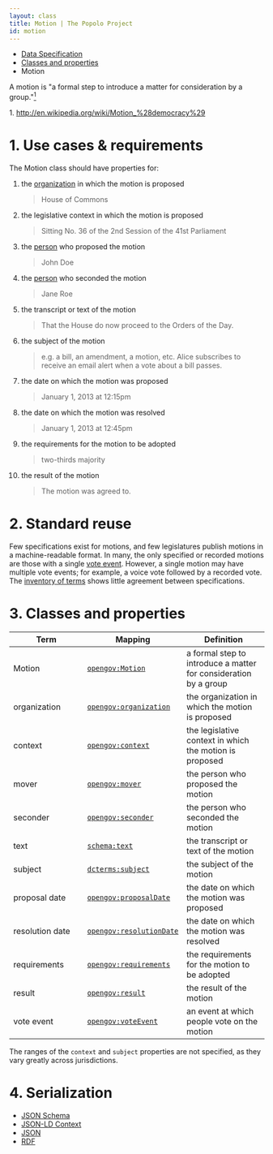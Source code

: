```yaml
---
layout: class
title: Motion | The Popolo Project
id: motion
---
```


<ul class="breadcrumb">
  <li><a href="/specs/">Data Specification</a></li>
  <li><a href="/specs/#classes-and-properties">Classes and properties</a></li>
  <li class="active">Motion</li>
</ul>

A motion is "a formal step to introduce a matter for consideration by a group."<a href="#note1"><sup>1</sup></a>

<p class="note" id="note1">1. <a href="http://en.wikipedia.org/wiki/Motion_%28democracy%29">http://en.wikipedia.org/wiki/Motion_%28democracy%29</a></p>

<h1 id="use-cases-and-requirements">1. Use cases &amp; requirements</h1>

The Motion class should have properties for:

1. the [organization](/specs/organization.html) in which the motion is proposed

    >House of Commons

1. the legislative context in which the motion is proposed

    >Sitting No. 36 of the 2nd Session of the 41st Parliament

1. the [person](/specs/person.html) who proposed the motion

    >John Doe

1. the [person](/specs/person.html) who seconded the motion

    >Jane Roe

1. the transcript or text of the motion

    >That the House do now proceed to the Orders of the Day.

1. the subject of the motion

    >e.g. a bill, an amendment, a motion, etc.
    >Alice subscribes to receive an email alert when a vote about a bill passes.

1. the date on which the motion was proposed

    >January 1, 2013 at 12:15pm

1. the date on which the motion was resolved

    >January 1, 2013 at 12:45pm

1. the requirements for the motion to be adopted

    >two-thirds majority

1. the result of the motion

    >The motion was agreed to.

<h1 id="standard-reuse">2. Standard reuse</h1>

Few specifications exist for motions, and few legislatures publish motions in a machine-readable format. In many, the only specified or recorded motions are those with a single [vote event](specs/vote-event.html). However, a single motion may have multiple vote events; for example, a voice vote followed by a recorded vote. The [inventory of terms](/appendices/terms.html) shows little agreement between specifications.

<h1 id="classes-and-properties">3. Classes and properties</h1>

<table>
  <thead>
    <tr>
      <th width="130">Term</th>
      <th>Mapping</th>
      <th>Definition</th>
    </tr>
  </thead>
  <tbody>
    <tr id="opengov:Motion">
      <td>Motion</td>
      <td><code><a href="#" title="http://www.w3.org/ns/opengov#Motion">opengov:Motion</a></code></td>
      <td>a formal step to introduce a matter for consideration by a group</td>
    </tr>
    <tr id="opengov:organization">
      <td>organization</td>
      <td><code><a href="#" title="http://www.w3.org/ns/opengov#organization">opengov:organization</a></code></td>
      <td>the organization in which the motion is proposed</td>
    </tr>
    <tr id="opengov:context">
      <td>context</td>
      <td><code><a href="#" title="http://www.w3.org/ns/opengov#context">opengov:context</a></code></td>
      <td>the legislative context in which the motion is proposed</td>
    </tr>
    <tr id="opengov:mover">
      <td>mover</td>
      <td><code><a href="#" title="http://www.w3.org/ns/opengov#mover">opengov:mover</a></code></td>
      <td>the person who proposed the motion</td>
    </tr>
    <tr id="opengov:seconder">
      <td>seconder</td>
      <td><code><a href="#" title="http://www.w3.org/ns/opengov#seconder">opengov:seconder</a></code></td>
      <td>the person who seconded the motion</td>
    </tr>
    <tr id="schema:text">
      <td>text</td>
      <td><code><a href="http://schema.org/text" title="http://schema.org/text">schema:text</a></code></td>
      <td>the transcript or text of the motion</td>
    </tr>
    <tr id="dcterms:subject">
      <td>subject</td>
      <td><code><a href="http://dublincore.org/documents/dcmi-terms/#terms-subject" title="http://purl.org/dc/terms/subject">dcterms:subject</a></code></td>
      <td>the subject of the motion</td>
    </tr>
    <tr id="opengov:proposalDate">
      <td>proposal date</td>
      <td><code><a href="#" title="http://www.w3.org/ns/opengov#proposalDate">opengov:proposalDate</a></code></td>
      <td>the date on which the motion was proposed</td>
    </tr>
    <tr id="opengov:resolutionDate">
      <td>resolution date</td>
      <td><code><a href="#" title="http://www.w3.org/ns/opengov#resolutionDate">opengov:resolutionDate</a></code></td>
      <td>the date on which the motion was resolved</td>
    </tr>
    <tr id="opengov:requirements">
      <td>requirements</td>
      <td><code><a href="#" title="http://www.w3.org/ns/opengov#requirements">opengov:requirements</a></code></td>
      <td>the requirements for the motion to be adopted</td>
    </tr>
    <tr id="opengov:result">
      <td>result</td>
      <td><code><a href="#" title="http://www.w3.org/ns/opengov#result">opengov:result</a></code></td>
      <td>the result of the motion</td>
    </tr>
    <tr id="opengov:voteEvent">
      <td>vote event</td>
      <td><code><a href="#" title="http://www.w3.org/ns/opengov#voteEvent">opengov:voteEvent</a></code></td>
      <td>an event at which people vote on the motion</td>
    </tr>
  </tbody>
</table>

The ranges of the `context` and `subject` properties are not specified, as they vary greatly across jurisdictions.

<h1 id="serialization">4. Serialization</h1>

<ul class="nav nav-tabs no-js">
  <li><a href="#motion-schema">JSON Schema</a></li>
  <li><a href="#motion-context">JSON-LD Context</a></li>
  <li class="active"><a href="#motion-json">JSON</a></li>
  <li><a href="#motion-rdf">RDF</a></li>
</ul>

<div class="tab-content no-js">
  <div class="tab-pane" id="motion-schema" data-url="/schemas/motion.json"></div>
  <div class="tab-pane" id="motion-context" data-url="/contexts/motion.jsonld"></div>
  <div class="tab-pane active" id="motion-json" data-url="/examples/motion.json"></div>
  <div class="tab-pane" id="motion-rdf" data-url="/examples/motion.ttl"></div>
</div>
